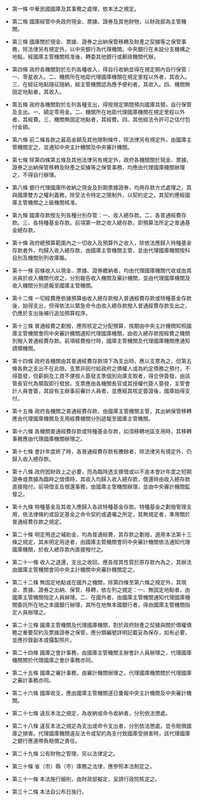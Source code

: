 * 第一條 中華民國國庫及其事務之處理，依本法之規定。

* 第二條 國庫經管中央政府現金、票據、證券及其他財物，以財政部為主管機關。

* 第三條 國庫關於現金、票據、證券之出納保管移轉及財產之契據等之保管事務，除法律另有規定外，以中央銀行為代理機關。中央銀行在未設分支機構之地點，經國庫主管機關核准後，轉委其他銀行或郵政機關代辦。

* 第四條 政府各機關對於左列各種收入，得自行收納並得在規定期內自行保管：一、零星收入。二、機關所在地距代理國庫機關在規定里程以外者，其收入。三、在經征地點隨征隨納，經主管機關認為應予便利者，其收入。四、機關無固定地點者，其收入。

* 第五條 政府各機關對於左列各種支出，得按規定期間預向國庫具領，自行保管及支出。一、額定零用金。二、機關所在地距代理國庫機關在規定里程以外者，其經費。三、機關無固定地點者，其經費。四、其他經法令許可之估付包付金額。

* 第六條 前二條各款之最高金額及其他限制條件，除法律另有規定外，由國庫主管機關定之，並通知中央主計機關及中央審計機關。

* 第七條 除第四條第五條及其他法律另有規定外，政府各機關關於現金、票據、證券之出納保管移轉及財產之契據等之保管事務，均應由代理國庫機關辦理之，不得自行辦理。

* 第八條 銀行代理國庫所收納之現金及到期票據證券，均用存款方式處理之，其與國庫雙方之權利義務，除受法令特定之限制外，以契約定之，其契約應經國庫主管機關之上級機關核准。

* 第九條 國庫存款按左列各種分別存管：一、收入總存款。二、各普通經費存款。三、各特種基金存款。前項第一款之收入總存款，即預算法所定之普通基金總存款。

* 第十條 政府總預算範圍內之一切收入及預算外之收入，除依法應歸入特種基金存款者外，均歸入收入總存款，由國庫主管機關主管，並由代理國庫機關按科目別及機關別列收庫賬。

* 第十一條 前條收入以現金、票據、證券繳納者，均由代理國庫機關代收或由其派員於收入機關代收之，分別報告收入機關及審計機關，並由代理國庫機關及收入機關分別遞報至國庫主管機關。

* 第十二條 一切經費應依據預算由收入總存款撥入普通經費存款或特種基金存款後，始得支出，但得依法以緊急命令由收入總存款撥入普通經費存款支出之，仍應於支出後補行追加預算程序。

* 第十三條 普通經費之劃撥，應照核定之分配預算，按期由中央主計機關知照國庫主管機關會同中央審計機關通知代理國庫機關，由收入總存款按經費之機關別撥入普通經費存款。前項經費撥付時，國庫主管機關及代理國庫機關應通知請領機關。

* 第十四條 政府各機關由其普通經費存款項下為支出時，應以支票為之，但第五條各款之支出不在此限。支票非因付給政府之債權人或為約定債務之預付，不得簽發，但薪餉及工資不便按人簽發支票個別向庫支取者，得合併簽發，由該管長官代為領取即行發放。支票應由各機關長官或其授權代簽人簽發，主管會計人員會簽，其設有主辦事前審計人員者，並應經其核定簽證後，國庫始得支付。

* 第十五條 政府各機關之普通經費存款，由國庫主管機關主管，其出納保管移轉應由代理國庫機關及支用經費機關分別遞報至國庫主管機關。

* 第十六條 各機關普通經費存款或特種基金存款，如須移轉地區支用時，其移轉事務應由代理國庫機關辦理之。

* 第十七條 會計年度終了時，各普通經費存款有賸餘者，除法律另有規定外，仍歸入收入總存款。

* 第十八條 政府因財政上之必要，而為臨時透支挪借或以不逾本會計年度之短期證券或票據為臨時之借債時，其收入均歸入收入總存款，償還時由收入總存款直接撥付。前項借支及償還事務，由國庫主管機關辦理，並由中央審計機關監督之。

* 第十九條 特種基金及其收入應歸入各該特種基金存款。特種基金之劃撥管理支用，依法律條約或設定基金之命令契約或遺囑之所定，其無規定者，準用關於普通經費存款之規定。

* 第二十條 明定用途之補助金，均為普通經費，其存款之劃撥，適用本法第十三條之規定，其未明定用途者，由國庫主管機關會同中央審計機關依法通知代理國庫機關，於收入總存款內直接撥付之。

* 第二十一條 收入之退還，支出之收回，應各按其性質於原存款內為之，其辦法由國庫主管機關會同中央主計機關中央審計機關定之。

* 第二十二條 無固定地點或在國外之機關，除第四條至第六條之規定外，其現金、票據、證券之出納、保管、移轉，依左列之規定：一、無固定地點者，由國庫主管機關指定人員辦理。二、在國外者，由國庫主管機關通知代理國庫機關委託所在地之本國銀行辦理，其所在地無本國銀行者，得由國庫主管機關指定人員辦理之。

* 第二十三條 國庫主管機關及代理國庫機關，對於政府財產之契據與關於債權債務之重要契約及票據證券之保管，應分類編號詳明記載妥為保存，如有必要，並應抄錄副本或攝製照片。

* 第二十四條 國庫之會計事務，由國庫主管機關主辦會計人員辦理之，代理國庫機關關於代理國庫之會計事務亦同。

* 第二十五條 國庫之審計事務，由審計機關辦理之，代理國庫機關關於代理國庫之審計事務亦同。

* 第二十六條 國庫收支，應由國庫主管機關逐日彙報中央主計機關及中央審計機關。

* 第二十七條 違反本法之規定，為收納或命令收納者，分別依法懲處。

* 第二十八條 違反本法之規定為支出或命令支出者，分別依法懲處，並令賠償國庫之損害。代理國庫機關違反法令或契約為支付致國庫受損害時，該代理國庫之銀行應連帶負賠償之責任。

* 第二十九條 公有財物之管理，另以法律定之。

* 第三十條 省（市）縣（市）庫務之法律，應參照本法制定之。

* 第三十一條 本法施行細則，由財政部擬定，呈請行政院核定之。

* 第三十二條 本法自公布日施行。

